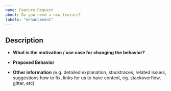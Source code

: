 ```yaml
---
name: Feature Request
about: Do you need a new feature?
labels: "enhancement"
---
```

## Description
* **What is the motivation / use case for changing the behavior?**

- **Proposed Behavior**

* **Other information** (e.g. detailed explanation, stacktraces, related issues, suggestions how to fix, links for us to have context, eg. stackoverflow, gitter, etc)